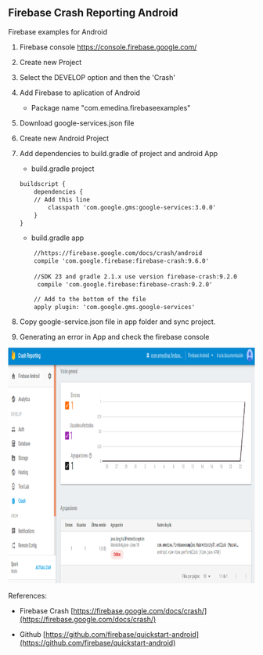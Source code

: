 ## Firebase Crash Reporting Android
Firebase examples for Android

1. Firebase console https://console.firebase.google.com/
2. Create new Project 
3. Select the DEVELOP option and then the 'Crash' 
4. Add Firebase to aplication of Android
	- Package name "com.emedina.firebaseexamples"
5. Download google-services.json file
6. Create new Android Project
7. Add dependencies to build.gradle of project and android App

	- build.gradle project
	```
	buildscript {
  		dependencies {
    	// Add this line
    		classpath 'com.google.gms:google-services:3.0.0'
  		}
	}
	```

	- build.gradle app
	
	```
		//https://firebase.google.com/docs/crash/android
		compile 'com.google.firebase:firebase-crash:9.6.0'
		
		//SDK 23 and gradle 2.1.x use version firebase-crash:9.2.0
		 compile 'com.google.firebase:firebase-crash:9.2.0'
	```

	```...
		// Add to the bottom of the file
		apply plugin: 'com.google.gms.google-services'

	```
8. Copy google-service.json file in app folder and sync project.
9. Generating an error in App and check the firebase console 

  <img src="https://github.com/emedinaa/Firebase-Android/blob/master/crash/screenshot.png" height="480">
  
References:
	
- Firebase Crash [https://firebase.google.com/docs/crash/](https://firebase.google.com/docs/crash/)
	
- Github [https://github.com/firebase/quickstart-android](https://github.com/firebase/quickstart-android)
